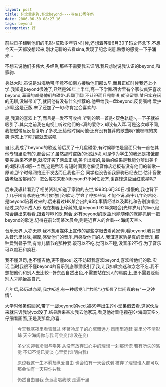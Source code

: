 ```yaml
---
layout: post
title: 怀念黄家驹,怀念beyond----写在13周年祭
date: 2006-06-30 08:27:16
tags: beyond
categories: 好
---
```

前些日子翻到他们的电影<莫欺少年穷>时候,还想着等着6月30了码文怀念下.不想今天一天都没想起来,刚才无聊的去看sina,发现了纪念专题,熟悉的感觉一下子涌来...

不想去说他们多伟大,多经典,那些不需要我去证明.我只想说说我认识的beyond,和家驹.

身处大陆,虽说是沿海地带,毕竟不如南方接触他们那么早,而且正红时候我还上小学.我知道beyond很晚了,已然是98年上半年,高一下学期.宿舍里有个家伙疯狂喜欢beyond,满满的都是他们的磁带.我翻了翻,不认识而且是粤语,就没留意.某日实在闲的无聊,没磁带听了,就问他有没有什么推荐的.他甩给我一盘beyond,反复嘱咐:爱护点啊,这是正版.末了还加了一句:你肯定会喜欢的.

是,我真的喜欢上了,而且是一发不可收拾.听到的第一首是<灰色轨迹>,一下子就被吸引了.其实之前我在电视上听过他们的<真的爱你>,却没有入耳.可是这次却不同,我把磁带反反复复听了多次,还给他时候问他:还有没有推荐的歌曲啊?他嘿嘿的笑笑:喜欢上了吧?那就去买吧.

自此,我成了beyond的歌迷,前后买了十几盘磁带,有时候哪怕是里面只有一首在其他专辑里没有的,都会买了.虽然那时盗版的也就5块,可是作为学生的我还是挨饿都要买.后来不满足,就咬牙买了两盒正版,美卡出版的,最后的结果是我能分辨出美卡的d版和非d版--当然,这是后话.有短时间我老催促音像店老板有没有他们的新歌--原谅,那个时候网络还不发达而且我也不会,同学也没告诉我家驹已经去世.估计音像店老板蛮郁闷的--怎么每次来都问beyond?不问任贤齐,谢霆锋这些当红歌星呢?

后来我辗转看到了相关资料,知道了家驹的去世,1993年6月30日.慢慢的,我也背下了几乎所有家驹在世时候他们的歌词,学会了哼那些调.不能不说,高中几年的苦闷,是beyond陪着过来的.后来看过HK某台出的93年事情经过以及葬礼和告别演唱会经过,哭的不成人形.现在机器上珍藏的,是beyond 92年演唱会[光辉岁月]的live,经常会翻出来看看,跟着哼哼.K歌,聚会,必有beyond的歌曲,也能随便的就能抓到一把beyond的歌迷.记得在前公司某次晨会,则是近百人的合唱--<海阔天空>.

音乐无界,人亦无界.我不想用媒体上宣传的那些字眼去看黄家驹,看beyond.我只想从音乐里体味,揣摩,感受他们的音乐,再感受他们的人.我知道家驹是真的爱音乐,那种爱到骨子里,有育儿情节的那种爱.饭可以不吃,觉可以不睡,没音乐?不行.为了音乐可以痴狂和疯狂.

我不懂贝司,也不懂吉他,更不懂soul,这不妨碍我喜欢beyond,喜欢听他们的歌.实话,当时我很不懂beyond的音乐到底哪里吸引了我,让我如此痴迷和念念不忘.我不想把他们和别人去比较--好东西自然出色,不需要站在别人的肩膀上,更不需要贬低别人才能抬高自己.

几年后,经历过恋爱,我才知道,有一种感觉叫"共鸣",也相信了世间真的有"一见钟情".

大学时候暑假回家,带了一盘beyond的vcd,被89年出生的小堂弟借去看.这家伙后来就告诉我说vcd没了.结果后来某次我去他家玩,看见他对着电视在K<海阔天空>,仔细看画面,正是我那盘,欣喜.




<blockquote>今天我寒夜里看雪飘过
怀著冷却了的心窝飘远方
风雨里追赶
雾里分不清影踪
天空海阔你与我
可会变(谁没在变)

多少次迎著冷眼与嘲笑
从没有放弃过心中的理想
一刹那恍惚
若有所失的感觉
不知不觉已变淡
心里爱(谁明白我)

原谅我这一生不羁放纵爱自由
也会怕有一天会跌倒
被弃了理想谁人都可以
那会怕有一天只你共我

仍然自由自我
永远高唱我歌
走遍千里
</blockquote>

